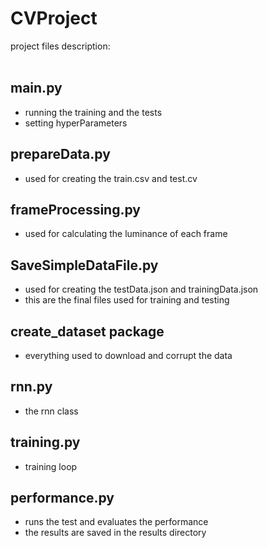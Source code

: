 # CVProject
project files description:
<br/>
<br/>
## main.py 
- running the training and the tests 
- setting hyperParameters
## prepareData.py
- used for creating the train.csv and test.cv
## frameProcessing.py
- used for calculating the luminance of each frame
## SaveSimpleDataFile.py 
- used for creating the testData.json and trainingData.json
- this are the final files used for training and testing
## create_dataset package
- everything used to download and corrupt the data
## rnn.py
- the rnn class
## training.py
- training loop
## performance.py
- runs the test and evaluates the performance
- the results are saved in the results directory

